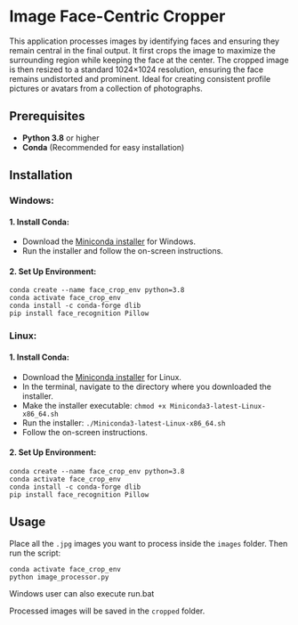 # Image Face-Centric Cropper

This application processes images by identifying faces and ensuring they remain central in the final output. It first crops the image to maximize the surrounding region while keeping the face at the center. The cropped image is then resized to a standard 
1024×1024 resolution, ensuring the face remains undistorted and prominent. Ideal for creating consistent profile pictures or avatars from a collection of photographs.

## Prerequisites

- **Python 3.8** or higher
- **Conda** (Recommended for easy installation)

## Installation

### Windows:

#### 1. Install Conda:

- Download the [Miniconda installer](https://docs.conda.io/en/latest/miniconda.html) for Windows.
- Run the installer and follow the on-screen instructions.

#### 2. Set Up Environment:

```
conda create --name face_crop_env python=3.8
conda activate face_crop_env
conda install -c conda-forge dlib
pip install face_recognition Pillow
```

### Linux:

#### 1. Install Conda:

- Download the [Miniconda installer](https://docs.conda.io/en/latest/miniconda.html) for Linux.
- In the terminal, navigate to the directory where you downloaded the installer.
- Make the installer executable: `chmod +x Miniconda3-latest-Linux-x86_64.sh`
- Run the installer: `./Miniconda3-latest-Linux-x86_64.sh`
- Follow the on-screen instructions.

#### 2. Set Up Environment:

```
conda create --name face_crop_env python=3.8
conda activate face_crop_env
conda install -c conda-forge dlib
pip install face_recognition Pillow
```

## Usage

Place all the `.jpg` images you want to process inside the `images` folder. Then run the script:

```
conda activate face_crop_env
python image_processor.py
```
Windows user can also execute run.bat

Processed images will be saved in the `cropped` folder.


